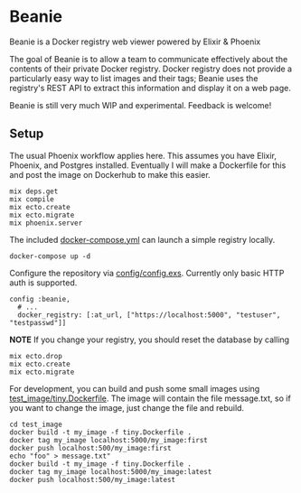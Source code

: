 # Beanie

Beanie is a Docker registry web viewer powered by Elixir & Phoenix

The goal of Beanie is to allow a team to communicate effectively about
the contents of their private Docker registry.  Docker registry does
not provide a particularly easy way to list images and their tags;
Beanie uses the registry's REST API to extract this information and
display it on a web page.

Beanie is still very much WIP and experimental.  Feedback is welcome!

## Setup

The usual Phoenix workflow applies here.  This assumes you have
Elixir, Phoenix, and Postgres installed.  Eventually I will make a
Dockerfile for this and post the image on Dockerhub to make this
easier.

```
mix deps.get
mix compile
mix ecto.create
mix ecto.migrate
mix phoenix.server
```

The included [docker-compose.yml](docker-compose.yml) can launch a
simple registry locally.

```
docker-compose up -d
```

Configure the repository via [config/config.exs](config/config.exs).
Currently only basic HTTP auth is supported.

```
config :beanie,
  # ...
  docker_registry: [:at_url, ["https://localhost:5000", "testuser", "testpasswd"]]
```

**NOTE** If you change your registry, you should reset the database by
calling

```
mix ecto.drop
mix ecto.create
mix ecto.migrate
```

For development, you can build and push some small images using
[test_image/tiny.Dockerfile](test_image/tiny.Dockerfile).  The image
will contain the file message.txt, so if you want to change the image,
just change the file and rebuild.

```
cd test_image
docker build -t my_image -f tiny.Dockerfile .
docker tag my_image localhost:5000/my_image:first
docker push localhost:500/my_image:first
echo "foo" > message.txt"
docker build -t my_image -f tiny.Dockerfile .
docker tag my_image localhost:5000/my_image:latest
docker push localhost:500/my_image:latest
```

